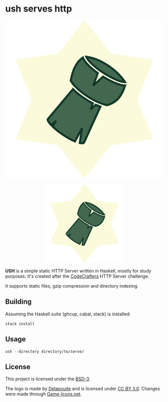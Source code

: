 # ush serves http

![USH](images/logo.png)

<p align="center">
    <img width="250" src="https://github.com/CrociDB/ush/blob/main/images/logo.png?raw=true">
</p>

**USH** is a simple static HTTP Server written in Haskell, mostly for study purposes. It's created after the [CodeCrafters](https://app.codecrafters.io/r/healthy-otter-219488) HTTP Server challenge.

It supports static files, gzip compression and directory indexing.

## Building

Assuming the Haskell suite (ghcup, cabal, stack) is installed:

```shell
stack install
```

## Usage

```shell
ush --directory directory/to/serve/
```

## License

This project is licensed under the [BSD-3](LICENSE.md).

The logo is made by [Delapouite](https://delapouite.com/) and is licensed under [CC BY 3.0](https://creativecommons.org/licenses/by/3.0/). Changes were made through [Game-Icons.net](https://game-icons.net/tags/bottle.html).

